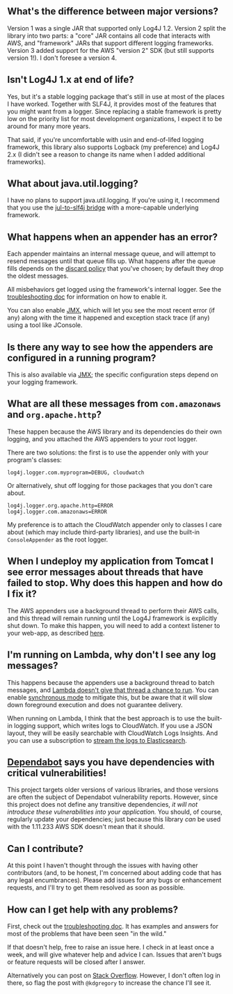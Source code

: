 ## What's the difference between major versions?

  Version 1 was a single JAR that supported only Log4J 1.2. Version 2 split the library
  into two parts: a "core" JAR contains all code that interacts with AWS, and "framework"
  JARs that support different logging frameworks. Version 3 added support for the AWS
  "version 2" SDK (but still supports version 1!). I don't foresee a version 4.


## Isn't Log4J 1.x at end of life?

  Yes, but it's a stable logging package that's still in use at most of the places I
  have worked. Together with SLF4J, it provides most of the features that you might
  want from a logger. Since replacing a stable framework is pretty low on the priority
  list for most development organizations, I expect it to be around for many more years.

  That said, if you're uncomfortable with usin and end-of-lifed logging framework, this
  library also supports Logback (my preference) and Log4J 2.x (I didn't see a reason to
  change its name when I added additional frameworks).


## What about java.util.logging?

  I have no plans to support java.util.logging. If you're using it, I recommend that you
  use the [jul-to-slf4j bridge](https://www.slf4j.org/legacy.html) with a more-capable
  underlying framework.


## What happens when an appender has an error?

  Each appender maintains an internal message queue, and will attempt to resend messages
  until that queue fills up. What happens after the queue fills depends on the [discard
  policy](docs/design.md#message-discard) that you've chosen; by default they drop the
  oldest messages.

  All misbehaviors get logged using the framework's internal logger. See the [troubleshooting
  doc](docs/troubleshooting.md) for information on how to enable it.

  You can also enable [JMX](docs/jmx.md), which will let you see the most recent error (if
  any) along with the time it happened and exception stack trace (if any) using a tool like
  JConsole.


## Is there any way to see how the appenders are configured in a running program?

  This is also available via [JMX](docs/jmx.md); the specific configuration steps
  depend on your logging framework.


## What are all these messages from `com.amazonaws` and `org.apache.http`?

  These happen because the AWS library and its dependencies do their own logging, and
  you attached the AWS appenders to your root logger.

  There are two solutions: the first is to use the appender only with your program's
  classes:

  ```
  log4j.logger.com.myprogram=DEBUG, cloudwatch
  ```

  Or alternatively, shut off logging for those packages that you don't care about.

  ```
  log4j.logger.org.apache.http=ERROR
  log4j.logger.com.amazonaws=ERROR
  ```

  My preference is to attach the CloudWatch appender only to classes I care about (which
  may include third-party libraries), and use the built-in `ConsoleAppender` as the root
  logger.


## When I undeploy my application from Tomcat I see error messages about threads that have failed to stop. Why does this happen and how do I fix it?

   The AWS appenders use a background thread to perform their AWS calls, and this thread
   will remain running until the Log4J framework is explicitly shut down. To make this
   happen, you will need to add a context listener to your web-app, as described
   [here](docs/tomcat.md).


## I'm running on Lambda, why don't I see any log messages?

   This happens because the appenders use a background thread to batch messages, and [Lambda
   doesn't give that thread a chance to run](https://blog.kdgregory.com/2019/01/multi-threaded-programming-with-aws.html).
   You can enable [synchronous mode](docs/design.md#synchronous-mode) to mitigate this, but
   be aware that it will slow down foreground execution and does not guarantee delivery.

   When running on Lambda, I think that the best approach is to use the built-in logging
   support, which writes logs to CloudWatch. If you use a JSON layout, they will be easily
   searchable with CloudWatch Logs Insights. And you can use a subscription to [stream the
   logs to Elasticsearch](https://blog.kdgregory.com/2019/09/streaming-cloudwatch-logs-to.html).


## [Dependabot](https://dependabot.com/) says you have dependencies with critical vulnerabilities!

   This project targets older versions of various libraries, and those versions are often the subject
   of Dependabot vulnerability reports. However, since this project does not define any transitive
   dependencies, _it will not introduce these vulnerabilities into your application._ You should, of
   course, regularly update your dependencies; just because this library _can_ be used with the
   1.11.233 AWS SDK doesn't mean that it should.


## Can I contribute?

  At this point I haven't thought through the issues with having other contributors (and,
  to be honest, I'm concerned about adding code that has any legal encumbrances). Please
  add issues for any bugs or enhancement requests, and I'll try to get them resolved as
  soon as possible.


## How can I get help with any problems?

  First, check out the [troubleshooting doc](docs/troubleshooting.md). It has examples and
  answers for most of the problems that have been seen "in the wild."

  If that doesn't help, free to raise an issue here. I check in at least once a week, and
  will give whatever help and advice I can. Issues that aren't bugs or feature requests will
  be closed after I answer.

  Alternatively you can post on [Stack Overflow](https://stackoverflow.com/). However, I don't
  often log in there, so flag the post with `@kdgregory` to increase the chance I'll see it.
